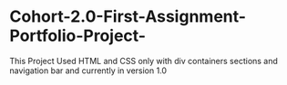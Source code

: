 # Cohort-2.0-First-Assignment-Portfolio-Project-
This Project Used HTML and CSS only with div containers sections and navigation bar and currently in version 1.0
